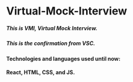 # Virtual-Mock-Interview
##### This is VMI, Virtual Mock Interview.

##### This is the confirmation from VSC.

#### Technologies and languages used until now:
#### React, HTML, CSS, and JS.
